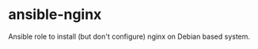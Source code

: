 ansible-nginx
=============

Ansible role to install (but don't configure) nginx on Debian based system.
